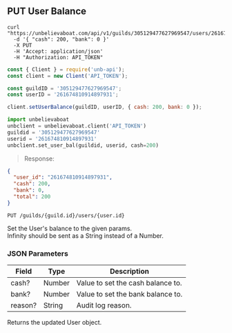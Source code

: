 ## PUT User Balance

```shell
curl "https://unbelievaboat.com/api/v1/guilds/305129477627969547/users/261674810914897931"
  -d '{ "cash": 200, "bank": 0 }'
  -X PUT
  -H 'Accept: application/json'
  -H "Authorization: API_TOKEN"
```

```javascript
const { Client } = require('unb-api');
const client = new Client('API_TOKEN');

const guildID = '305129477627969547';
const userID = '261674810914897931';

client.setUserBalance(guildID, userID, { cash: 200, bank: 0 });
```

```python
import unbelievaboat
unbclient = unbelievaboat.client('API_TOKEN')
guildid = '305129477627969547'
userid = '261674810914897931'
unbclient.set_user_bal(guildid, userid, cash=200)
```

> Response:

```json
{ 
  "user_id": "261674810914897931", 
  "cash": 200, 
  "bank": 0, 
  "total": 200 
}
```

`PUT /guilds/{guild.id}/users/{user.id}`

Set the User's balance to the given params.  
Infinity should be sent as a String instead of a Number.

### JSON Parameters

Field | Type | Description
--------- | ------- | -----------
cash?       | Number    | Value to set the cash balance to.
bank?       | Number    | Value to set the bank balance to.
reason?     | String    | Audit log reason.


Returns the updated User object. 

